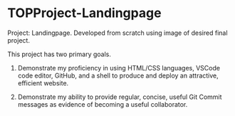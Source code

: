 # TOPProject-Landingpage
Project: Landingpage. Developed from scratch using image of desired final project.

This project has two primary goals.

1) Demonstrate my proficiency in using HTML/CSS languages, VSCode code editor, GitHub, and a shell to produce and deploy an attractive, efficient website.

2) Demonstrate my ability to provide regular, concise, useful Git Commit messages as evidence of becoming a useful collaborator.
